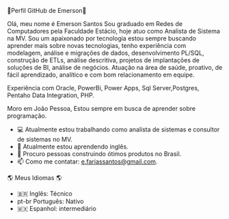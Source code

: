 👋Perfil GitHub de Emerson👋

Olá, meu nome é Emerson Santos Sou graduado em Redes de Computadores pela Faculdade Estácio, hoje atuo como Analista de Sistema na MV. 
Sou um apaixonado por tecnologia estou sempre buscando aprender mais sobre novas tecnologias, tenho experiência com modelagem, análise e migrações de dados, desenvolvimento PL/SQL, construção de ETLs, análise descritiva, projetos de implantações de soluções de BI, análise de negócios.  Atuação na área de saúde, proativo, de fácil aprendizado, analítico e com bom relacionamento em equipe.

Experiência com Oracle, PowerBi, Power Apps, Sql Server,Postgres, Pentaho Data Integration, PHP.

Moro em João Pessoa, Estou sempre em busca de aprender sobre programação.

+ 💻 Atualmente estou trabalhando como analista de sistemas e consultor de sistemas no MV.
+ 🌱 Atualmente estou aprendendo inglês.
+ 🤔 Procuro pessoas construindo ótimos produtos no Brasil.
+ 📫 Como me contatar: e.fariassantos@gmail.com.

🌎 Meus Idiomas 🌎

* 🇧🇷 Inglês: Técnico
* pt-br Português: Nativo
* 🇲🇽 Espanhol: intermediário
